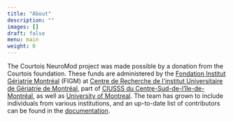 ```yaml
---
title: "About"
description: ""
images: []
draft: false
menu: main
weight: 0
---
```


The Courtois NeuroMod project was made possible by a donation from the Courtois foundation. These funds are administered by the [Fondation Institut Gériatrie Montréal](https://www.figm.ca/) (FIGM) at [Centre de Recherche de l'institut Universitaire de Gériatrie de Montréal](http://www.criugm.qc.ca/en.html), part of [CIUSSS du Centre-Sud-de-l’île-de-Montréal](https://ciusss-centresudmtl.gouv.qc.ca/), as well as [University of Montreal](https://www.umontreal.ca/en/). The team has grown to include individuals from various institutions, and an up-to-date list of contributors can be found in the [documentation](https://docs.cneuromod.ca/en/2020-alpha/AUTHORS.html).
